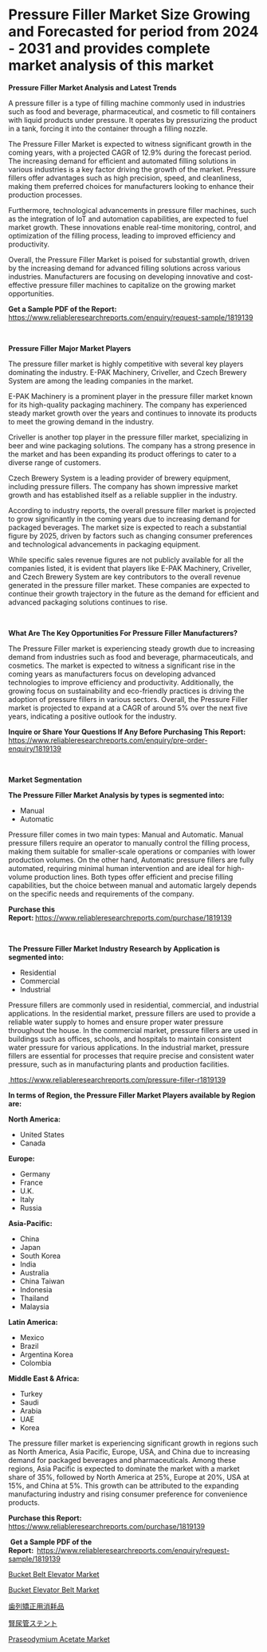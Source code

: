 <p><h1>Pressure Filler Market Size Growing and Forecasted for period from 2024 - 2031 and provides complete market analysis of this market</h1></p><p><strong>Pressure Filler Market Analysis and Latest Trends</strong></p>
<p><p>A pressure filler is a type of filling machine commonly used in industries such as food and beverage, pharmaceutical, and cosmetic to fill containers with liquid products under pressure. It operates by pressurizing the product in a tank, forcing it into the container through a filling nozzle.</p><p>The Pressure Filler Market is expected to witness significant growth in the coming years, with a projected CAGR of 12.9% during the forecast period. The increasing demand for efficient and automated filling solutions in various industries is a key factor driving the growth of the market. Pressure fillers offer advantages such as high precision, speed, and cleanliness, making them preferred choices for manufacturers looking to enhance their production processes.</p><p>Furthermore, technological advancements in pressure filler machines, such as the integration of IoT and automation capabilities, are expected to fuel market growth. These innovations enable real-time monitoring, control, and optimization of the filling process, leading to improved efficiency and productivity.</p><p>Overall, the Pressure Filler Market is poised for substantial growth, driven by the increasing demand for advanced filling solutions across various industries. Manufacturers are focusing on developing innovative and cost-effective pressure filler machines to capitalize on the growing market opportunities.</p></p>
<p><strong>Get a Sample PDF of the Report:&nbsp;</strong> <a href="https://www.reliableresearchreports.com/enquiry/request-sample/1819139">https://www.reliableresearchreports.com/enquiry/request-sample/1819139</a></p>
<p>&nbsp;</p>
<p><strong>Pressure Filler Major Market Players</strong></p>
<p><p>The pressure filler market is highly competitive with several key players dominating the industry. E-PAK Machinery, Criveller, and Czech Brewery System are among the leading companies in the market. </p><p>E-PAK Machinery is a prominent player in the pressure filler market known for its high-quality packaging machinery. The company has experienced steady market growth over the years and continues to innovate its products to meet the growing demand in the industry.</p><p>Criveller is another top player in the pressure filler market, specializing in beer and wine packaging solutions. The company has a strong presence in the market and has been expanding its product offerings to cater to a diverse range of customers.</p><p>Czech Brewery System is a leading provider of brewery equipment, including pressure fillers. The company has shown impressive market growth and has established itself as a reliable supplier in the industry.</p><p>According to industry reports, the overall pressure filler market is projected to grow significantly in the coming years due to increasing demand for packaged beverages. The market size is expected to reach a substantial figure by 2025, driven by factors such as changing consumer preferences and technological advancements in packaging equipment.</p><p>While specific sales revenue figures are not publicly available for all the companies listed, it is evident that players like E-PAK Machinery, Criveller, and Czech Brewery System are key contributors to the overall revenue generated in the pressure filler market. These companies are expected to continue their growth trajectory in the future as the demand for efficient and advanced packaging solutions continues to rise.</p></p>
<p>&nbsp;</p>
<p><strong>What Are The Key Opportunities For Pressure Filler Manufacturers?</strong></p>
<p><p>The Pressure Filler market is experiencing steady growth due to increasing demand from industries such as food and beverage, pharmaceuticals, and cosmetics. The market is expected to witness a significant rise in the coming years as manufacturers focus on developing advanced technologies to improve efficiency and productivity. Additionally, the growing focus on sustainability and eco-friendly practices is driving the adoption of pressure fillers in various sectors. Overall, the Pressure Filler market is projected to expand at a CAGR of around 5% over the next five years, indicating a positive outlook for the industry.</p></p>
<p><strong>Inquire or Share Your Questions If Any Before Purchasing This Report:</strong> <a href="https://www.reliableresearchreports.com/enquiry/pre-order-enquiry/1819139">https://www.reliableresearchreports.com/enquiry/pre-order-enquiry/1819139</a></p>
<p>&nbsp;</p>
<p><strong>Market Segmentation</strong></p>
<p><strong>The Pressure Filler Market Analysis by types is segmented into:</strong></p>
<p><ul><li>Manual</li><li>Automatic</li></ul></p>
<p><p>Pressure filler comes in two main types: Manual and Automatic. Manual pressure fillers require an operator to manually control the filling process, making them suitable for smaller-scale operations or companies with lower production volumes. On the other hand, Automatic pressure fillers are fully automated, requiring minimal human intervention and are ideal for high-volume production lines. Both types offer efficient and precise filling capabilities, but the choice between manual and automatic largely depends on the specific needs and requirements of the company.</p></p>
<p><strong>Purchase this Report:&nbsp;</strong><a href="https://www.reliableresearchreports.com/purchase/1819139">https://www.reliableresearchreports.com/purchase/1819139</a></p>
<p>&nbsp;</p>
<p><strong>The Pressure Filler Market Industry Research by Application is segmented into:</strong></p>
<p><ul><li>Residential</li><li>Commercial</li><li>Industrial</li></ul></p>
<p><p>Pressure fillers are commonly used in residential, commercial, and industrial applications. In the residential market, pressure fillers are used to provide a reliable water supply to homes and ensure proper water pressure throughout the house. In the commercial market, pressure fillers are used in buildings such as offices, schools, and hospitals to maintain consistent water pressure for various applications. In the industrial market, pressure fillers are essential for processes that require precise and consistent water pressure, such as in manufacturing plants and production facilities.</p></p>
<p><a href="https://www.reliableresearchreports.com/pressure-filler-r1819139">&nbsp;https://www.reliableresearchreports.com/pressure-filler-r1819139</a></p>
<p><strong>In terms of Region, the Pressure Filler Market Players available by Region are:</strong></p>
<p>
    <p> <strong> North America: </strong>
        <ul>
            <li>United States</li>
            <li>Canada</li>
        </ul>
        </p> 
    <p> <strong> Europe: </strong>
        <ul>
            <li>Germany</li>
            <li>France</li>
            <li>U.K.</li>
            <li>Italy</li>
            <li>Russia</li>
        </ul>
        </p> 
    <p> <strong> Asia-Pacific: </strong>
        <ul>
            <li>China</li>
            <li>Japan</li>
            <li>South Korea</li>
            <li>India</li>
            <li>Australia</li>
            <li>China Taiwan</li>
            <li>Indonesia</li>
            <li>Thailand</li>
            <li>Malaysia</li>
        </ul>
        </p> 
    <p> <strong> Latin America: </strong>
        <ul>
            <li>Mexico</li>
            <li>Brazil</li>
            <li>Argentina Korea</li>
            <li>Colombia</li>
        </ul>
        </p> 
    <p> <strong> Middle East & Africa: </strong>
        <ul>
            <li>Turkey</li>
            <li>Saudi</li>
            <li>Arabia</li>
            <li>UAE</li>
            <li>Korea</li>
        </ul>
    </p>
    </p>
<p><p>The pressure filler market is experiencing significant growth in regions such as North America, Asia Pacific, Europe, USA, and China due to increasing demand for packaged beverages and pharmaceuticals. Among these regions, Asia Pacific is expected to dominate the market with a market share of 35%, followed by North America at 25%, Europe at 20%, USA at 15%, and China at 5%. This growth can be attributed to the expanding manufacturing industry and rising consumer preference for convenience products.</p></p>
<p><strong>Purchase this Report: </strong><a href="https://www.reliableresearchreports.com/purchase/1819139">https://www.reliableresearchreports.com/purchase/1819139</a></p>
<p>&nbsp;<strong>Get a Sample PDF of the Report:&nbsp;&nbsp;</strong><a href="https://www.reliableresearchreports.com/enquiry/request-sample/1819139">https://www.reliableresearchreports.com/enquiry/request-sample/1819139</a></p>
<p><strong></strong></p>
<p><p><a href="https://github.com/bobicer/Market-Research-Report-List-2/blob/main/bucket-belt-elevator-market.md">Bucket Belt Elevator Market</a></p><p><a href="https://github.com/timeliteaut/Market-Research-Report-List-2/blob/main/bucket-elevator-belt-market.md">Bucket Elevator Belt Market</a></p><p><a href="https://github.com/schmahlson/Market-Research-Report-List-1/blob/main/811372730457.md">歯列矯正用消耗品</a></p><p><a href="https://github.com/mohamedbakry57/Market-Research-Report-List-3/blob/main/558877130458.md">腎尿管ステント</a></p><p><a href="https://issuu.com/reportprime-2/docs/praseodymium-acetate-market-size-2030.pptx">Praseodymium Acetate Market</a></p></p>